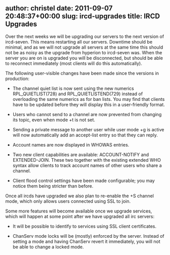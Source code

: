 author: christel
date: 2011-09-07 20:48:37+00:00
slug: ircd-upgrades
title: IRCD Upgrades
---

Over the next weeks we will be upgrading our servers to the next version of ircd-seven. This means restarting all our servers. Downtime should be minimal, and as we will not upgrade all servers at the same time this should not be as noisy as the upgrade from hyperion to ircd-seven was. When the server you are on is upgraded you will be disconnected, but should be able to reconnect immediately (most clients will do this automatically).



The following user-visible changes have been made since the versions in production:



 - The channel quiet list is now sent using the new numerics RPL_QUIETLIST(728) and RPL_QUIETLISTEND(729) instead of overloading the same numerics as for ban lists. You may find that clients have to be updated before they will display this in a user-friendly format.

 - Users who cannot send to a channel are now prevented from changing its topic, even when mode +t is not set.

 - Sending a private message to another user while user mode +g is active will now automatically add an accept-list entry so that they can reply.

 - Account names are now displayed in WHOWAS entries.

 - Two new client capabilities are available: ACCOUNT-NOTIFY and EXTENDED-JOIN. These two together with the existing extended WHO syntax allow clients to track account names of other users who share a channel.

 - Client flood control settings have been made configurable; you may notice them being stricter than before.



Once all ircds have upgraded we also plan to re-enable the +S channel mode, which only allows users connected using SSL to join.



Some more features will become available once we upgrade services, which will happen at some point after we have upgraded all irc servers:



 - It will be possible to identify to services using SSL client certificates.

 - ChanServ mode locks will be (mostly) enforced by the server. Instead of setting a mode and having ChanServ revert it immediately, you will not be able to change a locked mode.

